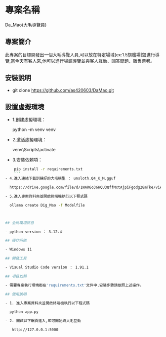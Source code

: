 # 專案名稱

Da_Mao(大毛導覽員)

## 專案簡介

此專案的目標開發出一個大毛導覽人員,可以放在特定場域(ex:1.5旗艦場館)進行導覽,當今天有客人來,他可以進行場館導覽並與客人互動、回答問題、販售票卷。

## 安裝說明

- git clone https://github.com/as420603/DaMao.git

## 設置虛擬環境

- 1.創建虛擬環境：
    
    python -m venv venv
   
- 2.激活虛擬環境：

    venv\Scripts\activate

- 3.安裝依賴項：
```bash
    pip install -r requirements.txt
    ```
- 4.進入連結下載訓練好的大毛模型 ： unsloth.Q4_K_M.gguf

  https://drive.google.com/file/d/1WAR6o36HQU3QffMxtAjpiFgodg28mTke/view?usp=drive_link

- 5.進入專案資料夾並開啟終端機執行以下程式碼

  ollama create Dig_Mao -f Modelfile



## 全局環境訊息

- python version ： 3.12.4

## 操作系統

- Windows 11

## 開發工具

- Visual Studio Code version ： 1.91.1

## 項目依賴

- 需要專案執行環境都在'requirements.txt'文件中,安裝步驟請依照上述操作。

## 使用說明

- 1. 進入專案資料夾並開啟終端機執行以下程式碼

  python app.py

- 2. 開啟以下網頁進入,即可開始與大毛互動

   http://127.0.0.1:5000 

